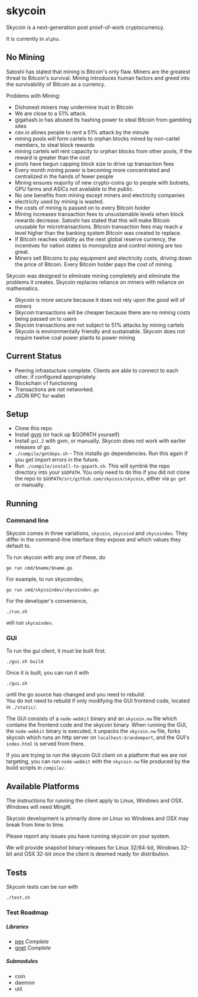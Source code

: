 skycoin
=======

Skycoin is a next-generation post proof-of-work cryptocurrency.

It is currently in `alpha`.

No Mining
---------

Satoshi has stated that mining is Bitcoin's only flaw. Miners are the greatest threat to Bitcoin's survival. Mining introduces human factors and greed into the survivability of Bitcoin as a currency.

Problems with Mining:
- Dishonest miners may undermine trust in Bitcoin
- We are close to a 51% attack.
- gigahash.io has abused its hashing power to steal Bitcoin from gambling sites
- cex.io allows people to rent a 51% attack by the minute
- mining pools will form cartels to orphan blocks mined by non-cartel members, to steal block rewards
- mining cartels will rent capacity to orphan blocks from other pools, if the reward is greater than the cost
- pools have begun capping block size to drive up transaction fees
- Every month mining power is becoming more concentrated and centralized in the hands of fewer people
- Mining ensures majority of new crypto-coins go to people with botnets, GPU farms and ASICs not available to the public.
- No one benefits from mining except miners and electricity companies
- electricity used by mining is wasted.
- the costs of mining is passed on to every Bitcoin holder
- Mining increases transaction fees to unsustainable levels when block rewards decrease. Satoshi has stated that this will make Bitcoin unusable for microtransactions. Bitcoin transaction fees may reach a level higher than the banking system Bitcoin was created to replace.
- If Bitcoin reaches viability as the next global reserve currency, the incentives for nation states to monopolize and control mining are too great.
- Miners sell Bitcoins to pay equipment and electricity costs, driving down the price of Bitcoin. Every Bitcoin holder pays the cost of mining.

Skycoin was designed to eliminate mining completely and eliminate the problems it creates. Skycoin replaces reliance on miners with reliance on mathematics.
- Skycoin is more secure because it does not rely upon the good will of miners
- Skycoin transactions will be cheaper because there are no mining costs being passed on to users
- Skycoin transactions are not subject to 51% attacks by mining cartels
- Skycoin is environmentally friendly and sustainable. Skycoin does not require twelve coal power plants to power mining

Current Status
--------------

* Peering infrastucture complete.  Clients are able to connect to each other, if configured appropriately.
* Blockchain v1 functioning
* Transactions are not networked.
* JSON RPC for wallet

Setup
-----

* Clone this repo
* Install [gvm](https://github.com/moovweb/gvm) (or hack up $GOPATH yourself)
* Install `go1.2` with gvm, or manually.  Skycoin does not work with earlier releases of go.
* `./compile/getdeps.sh` - This installs go dependencies.  Run this again if you get import errors in the future.
* Run `./compile/install-to-gopath.sh`.  This will symlink the repo directory into your `$GOPATH`.  You only need to do this if you did not clone the repo to `$GOPATH/src/github.com/skycoin/skycoin`, either via `go get` or manually.

Running
-------

### Command line 
Skycoin comes in three variations, `skycoin`, `skycoind` and `skycoindev`.  They differ in the command-line interface they expose and which values they default to.

To run skycoin with any one of these, do

```
go run cmd/$name/$name.go
```

For example, to run skycoindev,

```
go run cmd/skycoindev/skycoindev.go
``` 

For the developer's convenience,

```
./run.sh
```

will run `skycoindev`.


### GUI

To run the gui client, it must be built first.

```
./gui.sh build
```

Once it is built, you can run it with

```
./gui.sh
```

until the go source has changed and you need to rebuild.  
You do not need to rebuild if only modifying the GUI frontend code, 
located in `./static/`.

The GUI consists of a `node-webkit` binary and an `skycoin.nw` file which contains the frontend code and the skycoin binary.
When running the GUI, the `node-webkit` binary is executed, it unpacks the `skycoin.nw` file, forks skycoin which runs an http
server on `localhost:$randomport`, and the GUI's `index.html` is served from there.

If you are trying to run the skycoin GUI client on a platform that we are not targeting, you can run `node-webkit` with 
the `skycoin.nw` file produced by the build scripts in `compile/`.

Available Platforms
-------------------

The instructions for running the client apply to Linux, Windows and OSX.
Windows will need MingW.

Skycoin development is primarily done on Linux so Windows and OSX may break from time to time.

Please report any issues you have running skycoin on your system.

We will provide snapshot binary releases for Linux 32/64-bit, Windows 32-bit and OSX 32-bit once
the client is deemed ready for distribution.


Tests
-----

Skycoin tests can be run with 

```
./test.sh
```

### Test Roadmap

##### Libraries

* [pex](https://github.com/skycoin/pex) *Complete*
* [gnet](https://github.com/skycoin/gnet) *Complete*

##### Submodules

* coin
* daemon
* util
